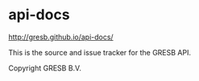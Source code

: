 # api-docs
http://gresb.github.io/api-docs/

This is the source and issue tracker for the GRESB API.

Copyright GRESB B.V.

